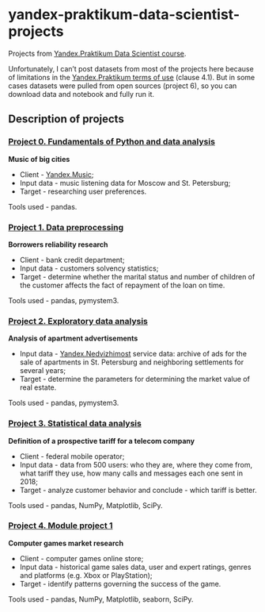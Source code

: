 # yandex-praktikum-data-scientist-projects
Projects from [Yandex.Praktikum Data Scientist course](https://praktikum.yandex.ru/data-scientist/). 
 
Unfortunately, I can’t post datasets from most of the projects here because of limitations in the [Yandex.Praktikum terms of use](https://yandex.ru/legal/praktikum_termsofuse/) (clause 4.1). But in some cases datasets were pulled from open sources (project 6), so you can download data and notebook and fully run it.
 
## Description of projects
### [Project 0. Fundamentals of Python and data analysis](https://github.com/Installka/yandex-praktikum-data-scientist-projects/tree/main/00.%20Fundamentals%20of%20Python%20and%20data%20analysis)
__Music of big cities__
- Client - [Yandex.Music](https://music.yandex.ru/);
- Input data - music listening data for Moscow and St. Petersburg;
- Target - researching user preferences.

Tools used - pandas.

### [Project 1. Data preprocessing](https://github.com/Installka/yandex-praktikum-data-scientist-projects/tree/main/01.%20Data%20preprocessing)
__Borrowers reliability research__

- Client - bank credit department;
- Input data - customers solvency statistics;
- Target - determine whether the marital status and number of children of the customer affects the fact of repayment of the loan on time.

Tools used - pandas, pymystem3.

### [Project 2. Exploratory data analysis](https://github.com/Installka/yandex-praktikum-data-scientist-projects/tree/main/02.%20Exploratory%20data%20analysis)
__Analysis of apartment advertisements__

- Input data - [Yandex.Nedvizhimost](https://realty.yandex.ru/) service data: archive of ads for the sale of apartments in St. Petersburg and neighboring settlements for several years;
- Target - determine the parameters for determining the market value of real estate.

Tools used - pandas, pymystem3.

### [Project 3. Statistical data analysis](https://github.com/Installka/yandex-praktikum-data-scientist-projects/tree/main/03.%20Statistical%20data%20analysis)
__Definition of a prospective tariff for a telecom company__ 

- Client - federal mobile operator;
- Input data - data from 500 users: who they are, where they come from, what tariff they use, how many calls and messages each one sent in 2018;
- Target - analyze customer behavior and conclude - which tariff is better.

Tools used - pandas, NumPy, Matplotlib, SciPy.

### [Project 4. Module project 1](https://github.com/Installka/yandex-praktikum-data-scientist-projects/tree/main/04.%20Module%20project%201)
__Computer games market research__

- Client - computer games online store;
- Input data - historical game sales data, user and expert ratings, genres and platforms (e.g. Xbox or PlayStation);
- Target - identify patterns governing the success of the game.

Tools used - pandas, NumPy, Matplotlib, seaborn, SciPy.
